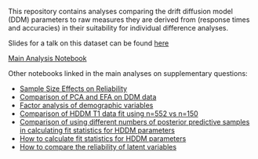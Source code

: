 This repository contains analyses comparing the drift diffusion model (DDM) parameters to raw measures they are derived from (response times and accuracies) in their suitability for individual difference analyses.

Slides for a talk on this dataset can be found [here]()

[Main Analysis Notebook](https://zenkavi.github.io/SRO_DDM_Analyses/output/reports/SRO_DDM_Analyses.nb.html)

Other notebooks linked in the main analyses on supplementary questions:
- [Sample Size Effects on Reliability](https://zenkavi.github.io/SRO_DDM_Analyses/output/reports/SampleSizeEffectsOnReliability.nb.html)
- [Comparison of PCA and EFA on DDM data](https://zenkavi.github.io/SRO_DDM_Analyses/output/reports/DimReductionComparison.nb.html)
- [Factor analysis of demographic variables](https://zenkavi.github.io/SRO_DDM_Analyses/output/reports/DemographicFactors.nb.html)
- [Comparison of HDDM T1 data fit using n=552 vs n=150](https://zenkavi.github.io/SRO_DDM_Analyses/output/reports/HDDM150vs522.nb.html)
- [Comparison of using different numbers of posterior predictive samples in calculating fit statistics for HDDM parameters](https://zenkavi.github.io/SRO_DDM_Analyses/output/reports/NumSamplesAnalysis.nb.html)
- [How to calculate fit statistics for HDDM parameters](https://zenkavi.github.io/SRO_DDM_Analyses/output/reports/ModelvsActualRTs.nb.html)
- [How to compare the reliability of latent variables](https://zenkavi.github.io/SRO_DDM_Analyses/output/reports/LatentVariableReliability.nb.html)
